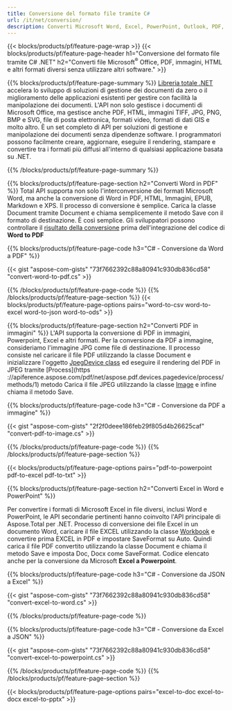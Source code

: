 ```yaml
---
title: Conversione del formato file tramite C# 
url: /it/net/conversion/
description: Converti Microsoft Word, Excel, PowerPoint, Outlook, PDF, HTML, immagini 3D, diagrammi, formati video e molti altri file popolari con poche righe di codice C#.
---
```


{{< blocks/products/pf/feature-page-wrap >}}
{{< blocks/products/pf/feature-page-header h1="Conversione del formato file tramite C# .NET" h2="Converti file Microsoft<sup>&reg;</sup> Office, PDF, immagini, HTML e altri formati diversi senza utilizzare altri software." >}}

{{% blocks/products/pf/feature-page-summary %}}
[Libreria totale .NET](https://products.aspose.com/total/net/) accelera lo sviluppo di soluzioni di gestione dei documenti da zero o il miglioramento delle applicazioni esistenti per gestire con facilità la manipolazione dei documenti. L'API non solo gestisce i documenti di Microsoft Office, ma gestisce anche PDF, HTML, immagini TIFF, JPG, PNG, BMP e SVG, file di posta elettronica, formati video, formati di dati GIS e molto altro. È un set completo di API per soluzioni di gestione e manipolazione dei documenti senza dipendenze software. I programmatori possono facilmente creare, aggiornare, eseguire il rendering, stampare e convertire tra i formati più diffusi all'interno di qualsiasi applicazione basata su .NET.

{{% /blocks/products/pf/feature-page-summary  %}}

{{% blocks/products/pf/feature-page-section  h2="Converti Word in PDF" %}}
Total API supporta non solo l'interconversione dei formati Microsoft Word, ma anche la conversione di Word in PDF, HTML, Immagini, EPUB, Markdown e XPS. Il processo di conversione è semplice. Carica la classe Document tramite Document e chiama semplicemente il metodo Save con il formato di destinazione. È così semplice. Gli sviluppatori possono controllare il [risultato della conversione](https://products.aspose.com/words/net/conversion/word-to-pdf/) prima dell'integrazione del codice di **Word to PDF**


{{% blocks/products/pf/feature-page-code h3="C# - Conversione da Word a PDF" %}}

{{< gist "aspose-com-gists" "73f7662392c88a80941c930db836cd58" "convert-word-to-pdf.cs" >}}

{{% /blocks/products/pf/feature-page-code  %}}
{{% /blocks/products/pf/feature-page-section %}}
{{< blocks/products/pf/feature-page-options pairs="word-to-csv word-to-excel word-to-json word-to-ods" >}}


{{% blocks/products/pf/feature-page-section  h2="Converti PDF in immagini" %}}
L'API supporta la conversione di PDF in immagini, Powerpoint, Excel e altri formati. Per la conversione da PDF a immagine, consideriamo l'immagine JPG come file di destinazione. Il processo consiste nel caricare il file PDF utilizzando la classe Document e inizializzare l'oggetto [JpegDevice class](https://apiference.aspose.com/pdf/net/aspose.pdf.devices/jpegdevice) ed eseguire il rendering del PDF in JPEG tramite [Process](https ://apiference.aspose.com/pdf/net/aspose.pdf.devices.pagedevice/process/methods/1) metodo
Carica il file JPEG utilizzando la classe [Image](https://apiference.aspose.com/imaging/net/aspose.imaging/image) e infine chiama il metodo Save.

{{% blocks/products/pf/feature-page-code h3="C# - Conversione da PDF a immagine" %}}

{{< gist "aspose-com-gists" "2f2f0deee186feb29f805d4b26625caf" "convert-pdf-to-image.cs" >}}


{{% /blocks/products/pf/feature-page-code  %}}
{{% /blocks/products/pf/feature-page-section %}}

{{< blocks/products/pf/feature-page-options pairs="pdf-to-powerpoint pdf-to-excel pdf-to-txt" >}}

{{% blocks/products/pf/feature-page-section  h2="Converti Excel in Word e PowerPoint" %}}

Per convertire i formati di Microsoft Excel in file diversi, inclusi Word e PowerPoint, le API secondarie pertinenti hanno coinvolto l'API principale di Aspose.Total per .NET. Processo di conversione dei file Excel in un documento Word, caricare il file EXCEL utilizzando la classe [Workbook](https://apiference.aspose.com/cells/net/aspose.cells/workbook) e convertire prima EXCEL in PDF e impostare SaveFormat su Auto. Quindi carica il file PDF convertito utilizzando la classe Document e chiama il metodo Save e imposta Doc, Docx come SaveFormat. Codice elencato anche per la conversione da Microsoft **Excel a Powerpoint**.

{{% blocks/products/pf/feature-page-code h3="C# - Conversione da JSON a Excel" %}}

{{< gist "aspose-com-gists" "73f7662392c88a80941c930db836cd58" "convert-excel-to-word.cs" >}}

{{% /blocks/products/pf/feature-page-code %}}

{{% blocks/products/pf/feature-page-code h3="C# - Conversione da Excel a JSON" %}}

{{< gist "aspose-com-gists" "73f7662392c88a80941c930db836cd58" "convert-excel-to-powerpoint.cs" >}}

{{% /blocks/products/pf/feature-page-code %}}
{{% /blocks/products/pf/feature-page-section %}}

{{< blocks/products/pf/feature-page-options pairs="excel-to-doc excel-to-docx excel-to-pptx" >}}